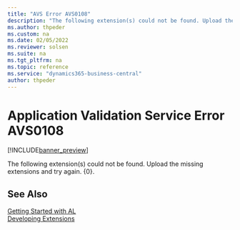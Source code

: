 ```yaml
---
title: "AVS Error AVS0108"
description: "The following extension(s) could not be found. Upload the missing extensions and try again. {0}."
ms.author: thpeder
ms.custom: na
ms.date: 02/05/2022
ms.reviewer: solsen
ms.suite: na
ms.tgt_pltfrm: na
ms.topic: reference
ms.service: "dynamics365-business-central"
author: thpeder
---
```

# Application Validation Service Error AVS0108

[!INCLUDE[banner_preview](../includes/banner_preview.md)]

The following extension(s) could not be found. Upload the missing extensions and try again. {0}.

## See Also  
[Getting Started with AL](../devenv-get-started.md)  
[Developing Extensions](../devenv-dev-overview.md)  